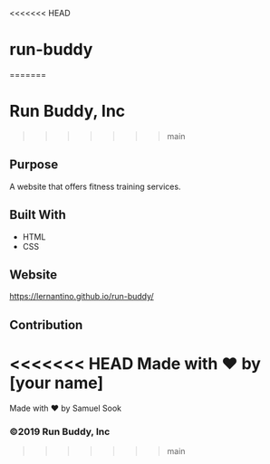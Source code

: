 <<<<<<< HEAD
# run-buddy
=======
# Run Buddy, Inc
>>>>>>> main

## Purpose
A website that offers fitness training services.

## Built With
* HTML
* CSS

## Website
https://lernantino.github.io/run-buddy/

## Contribution
<<<<<<< HEAD
Made with ❤️ by [your name]
=======
Made with ❤️ by Samuel Sook

### ©️2019 Run Buddy, Inc
>>>>>>> main
